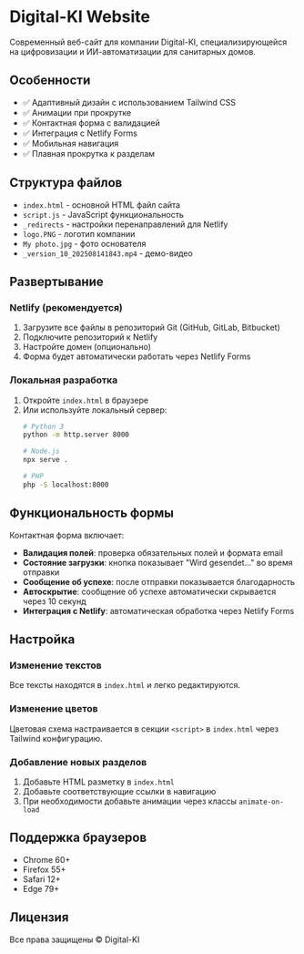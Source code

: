 # Digital-KI Website

Современный веб-сайт для компании Digital-KI, специализирующейся на цифровизации и ИИ-автоматизации для санитарных домов.

## Особенности

- ✅ Адаптивный дизайн с использованием Tailwind CSS
- ✅ Анимации при прокрутке
- ✅ Контактная форма с валидацией
- ✅ Интеграция с Netlify Forms
- ✅ Мобильная навигация
- ✅ Плавная прокрутка к разделам

## Структура файлов

- `index.html` - основной HTML файл сайта
- `script.js` - JavaScript функциональность
- `_redirects` - настройки перенаправлений для Netlify
- `logo.PNG` - логотип компании
- `My photo.jpg` - фото основателя
- `_version_10_202508141843.mp4` - демо-видео

## Развертывание

### Netlify (рекомендуется)

1. Загрузите все файлы в репозиторий Git (GitHub, GitLab, Bitbucket)
2. Подключите репозиторий к Netlify
3. Настройте домен (опционально)
4. Форма будет автоматически работать через Netlify Forms

### Локальная разработка

1. Откройте `index.html` в браузере
2. Или используйте локальный сервер:
   ```bash
   # Python 3
   python -m http.server 8000
   
   # Node.js
   npx serve .
   
   # PHP
   php -S localhost:8000
   ```

## Функциональность формы

Контактная форма включает:

- **Валидация полей**: проверка обязательных полей и формата email
- **Состояние загрузки**: кнопка показывает "Wird gesendet..." во время отправки
- **Сообщение об успехе**: после отправки показывается благодарность
- **Автоскрытие**: сообщение об успехе автоматически скрывается через 10 секунд
- **Интеграция с Netlify**: автоматическая обработка через Netlify Forms

## Настройка

### Изменение текстов

Все тексты находятся в `index.html` и легко редактируются.

### Изменение цветов

Цветовая схема настраивается в секции `<script>` в `index.html` через Tailwind конфигурацию.

### Добавление новых разделов

1. Добавьте HTML разметку в `index.html`
2. Добавьте соответствующие ссылки в навигацию
3. При необходимости добавьте анимации через классы `animate-on-load`

## Поддержка браузеров

- Chrome 60+
- Firefox 55+
- Safari 12+
- Edge 79+

## Лицензия

Все права защищены © Digital-KI

